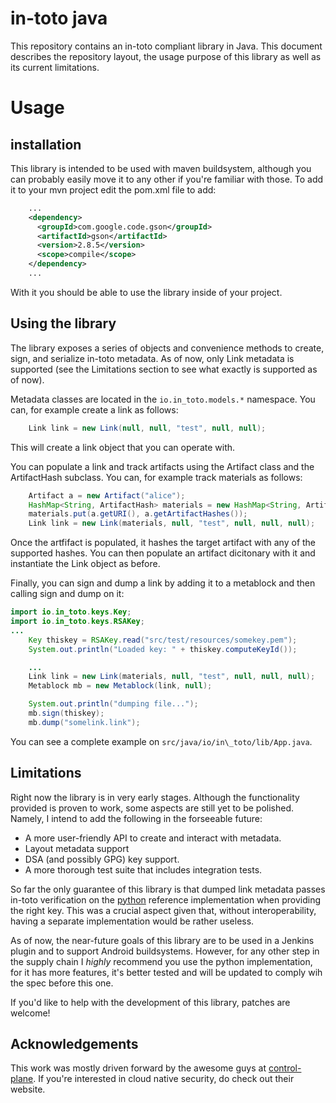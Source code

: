 in-toto java
============

This repository contains an in-toto compliant library in Java. This document
describes the repository layout, the usage purpose of this library as well as
its current limitations.

# Usage

## installation

This library is intended to be used with maven buildsystem, although you can
probably easily move it to any other if you're familiar with those. To add it
to your mvn project edit the pom.xml file to add:

```xml
    ...
    <dependency>
      <groupId>com.google.code.gson</groupId>
      <artifactId>gson</artifactId>
      <version>2.8.5</version>
      <scope>compile</scope>
    </dependency>
    ...
```

With it you should be able to use the library inside of your project.

## Using the library

The library exposes a series of objects and convenience methods to create,
sign, and serialize in-toto metadata. As of now, only Link metadata is
supported (see the Limitations section to see what exactly is supported as of
now).

Metadata classes are located in the `io.in_toto.models.*` namespace. You can,
for example create a link as follows:

```java
    Link link = new Link(null, null, "test", null, null);
```

This will create a link object that you can operate with. 

You can populate a link and track artifacts using the Artifact class and the
ArtifactHash subclass. You can, for example track materials as follows:

```java
    Artifact a = new Artifact("alice");
    HashMap<String, ArtifactHash> materials = new HashMap<String, ArtifactHash>();
    materials.put(a.getURI(), a.getArtifactHashes());
    Link link = new Link(materials, null, "test", null, null, null);
```

Once the artfifact is populated, it hashes the target artifact with any of the
supported hashes. You can then populate an artifact dicitonary with it and
instantiate the Link object as before.

Finally, you can sign and dump a link by adding it to a metablock and then
calling sign and dump on it:

```java
import io.in_toto.keys.Key;
import io.in_toto.keys.RSAKey;
...
    Key thiskey = RSAKey.read("src/test/resources/somekey.pem");
    System.out.println("Loaded key: " + thiskey.computeKeyId());

    ...
    Link link = new Link(materials, null, "test", null, null, null);
    Metablock mb = new Metablock(link, null);

    System.out.println("dumping file...");
    mb.sign(thiskey);
    mb.dump("somelink.link");
```

You can see a complete example on `src/java/io/in\_toto/lib/App.java`.

## Limitations

Right now the library is in very early stages. Although the functionality
provided is proven to work, some aspects are still yet to be polished. Namely,
I intend to add the following in the forseeable future:

- A more user-friendly API to create and interact with metadata.
- Layout metadata support
- DSA (and possibly GPG) key support.
- A more thorough test suite that includes integration tests.

So far the only guarantee of this library is that dumped link metadata passes
in-toto verification on the [python](https://github.com/in-toto/in-toto)
reference implementation when providing the right key. This was a crucial
aspect given that, without interoperability, having a separate implementation
would be rather useless.

As of now, the near-future goals of this library are to be used in a Jenkins
plugin and to support Android buildsystems. However, for any other step in the
supply chain I *highly* recommend you use the python implementation, for it has
more features, it's better tested and will be updated to comply wih the spec
before this one.

If you'd like to help with the development of this library, patches are
welcome!

## Acknowledgements

This work was mostly driven forward by the awesome guys at
[control-plane](https://control-plane.io). If you're interested in cloud native
security, do check out their website.
